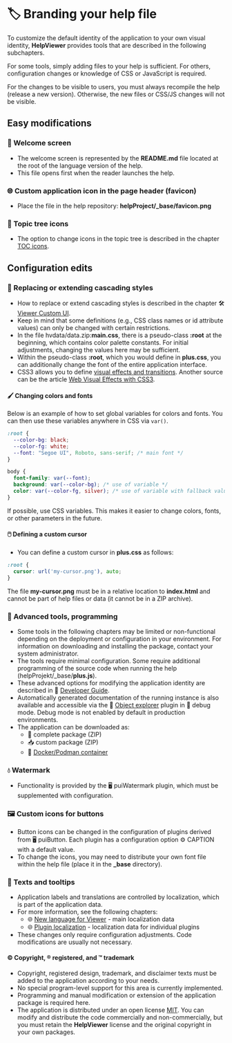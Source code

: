 # 🏷️ Branding your help file

To customize the default identity of the application to your own visual identity, **HelpViewer** provides tools that are described in the following subchapters.

For some tools, simply adding files to your help is sufficient. For others, configuration changes or knowledge of CSS or JavaScript is required.

For the changes to be visible to users, you must always recompile the help (release a new version). Otherwise, the new files or CSS/JS changes will not be visible.

## Easy modifications

### 🌅 Welcome screen

- The welcome screen is represented by the **README.md** file located at the root of the language version of the help.
- This file opens first when the reader launches the help.

### 🌐 Custom application icon in the page header (favicon)

- Place the file in the help repository:
**helpProject/_base/favicon.png**

### 📖 Topic tree icons

- The option to change icons in the topic tree is described in the chapter [TOC icons][TocIcon].

## Configuration edits

### 🎨 Replacing or extending cascading styles

- How to replace or extend cascading styles is described in the chapter 🛠️ [Viewer Custom UI][customUI].
- Keep in mind that some definitions (e.g., CSS class names or id attribute values) can only be changed with certain restrictions.
- In the file hvdata/data.zip:**main.css**, there is a pseudo-class **:root** at the beginning, which contains color palette constants. For initial adjustments, changing the values here may be sufficient.
- Within the pseudo-class **:root**, which you would define in **plus.css**, you can additionally change the font of the entire application interface.
- CSS3 allows you to define [visual effects and transitions][CSS3Effects]. Another source can be the article [Web Visual Effects with CSS3][CSS3Effects2].

#### 🖌️ Changing colors and fonts

Below is an example of how to set global variables for colors and fonts. You can then use these variables anywhere in CSS via `var()`.

```css
:root {
  --color-bg: black;
  --color-fg: white;
  --font: "Segoe UI", Roboto, sans-serif; /* main font */
}

body {
  font-family: var(--font);
  background: var(--color-bg); /* use of variable */
  color: var(--color-fg, silver); /* use of variable with fallback value if missing */
}
```

If possible, use CSS variables. This makes it easier to change colors, fonts, or other parameters in the future.

#### 🖱️ Defining a custom cursor

- You can define a custom cursor in **plus.css** as follows:

```css
:root {
  cursor: url('my-cursor.png'), auto;
}
```

The file **my-cursor.png** must be in a relative location to **index.html** and cannot be part of help files or data (it cannot be in a ZIP archive).

### 🧩 Advanced tools, programming

- Some tools in the following chapters may be limited or non-functional depending on the deployment or configuration in your environment. For information on downloading and installing the package, contact your system administrator.
- The tools require minimal configuration. Some require additional programming of the source code when running the help (helpProjekt/_base/**plus.js**).
- These advanced options for modifying the application identity are described in 🧩 [Developer Guide][DGuide].
- Automatically generated documentation of the running instance is also available and accessible via the 🧩 [Object explorer][oexplorer] plugin in 🐞 debug mode. Debug mode is not enabled by default in production environments.
- The application can be downloaded as:
  - 🚀 complete package (ZIP)
  - 📥 custom package (ZIP)
  - 🐳 [Docker/Podman container][DCONT]

### 💧 Watermark

- Functionality is provided by the 🖥️ puiWatermark plugin, which must be supplemented with configuration.

### 🖼️ Custom icons for buttons

- Button icons can be changed in the configuration of plugins derived from 🖥️ puiButton. Each plugin has a configuration option ⚙️ CAPTION with a default value.
- To change the icons, you may need to distribute your own font file within the help file (place it in the **_base** directory).

### 💬 Texts and tooltips

- Application labels and translations are controlled by localization, which is part of the application data.
- For more information, see the following chapters:
  - 🌐 [New language for Viewer][DGuideLangCentral] - main localization data
  - 🌐 [Plugin localization][DGuideLangPlug] - localization data for individual plugins
- These changes only require configuration adjustments. Code modifications are usually not necessary.

#### © Copyright, ® registered, and ™ trademark

- Copyright, registered design, trademark, and disclaimer texts must be added to the application according to your needs.
- No special program-level support for this area is currently implemented.
- Programming and manual modification or extension of the application package is required here.
- The application is distributed under an open license [MIT][MIT]. You can modify and distribute the code commercially and non-commercially, but you must retain the **HelpViewer** license and the original copyright in your own packages.

[TocIcon]: tocIcon.md "TOC icons"
[customUI]: customUI.md "Viewer Custom UI"
[DGuide]: ?d=hlp-dguide/Help-__.zip "Documentation for developers"
[DGuideLangCentral]: ?d=hlp-dguide/Help-__.zip&p=newLangViewer.md "New language for Viewer"
[DGuideLangPlug]: ?d=hlp-dguide/Help-__.zip&p=plugLocStrings.md "Plugin localization"
[oexplorer]: ?d=hlp-dguide/Help-__.zip&p=oexplorer.md "Object explorer"
[DCONT]: https://github.com/HelpViewer/HelpViewer/pkgs/container/helpviewer "Container"
[CSS3Effects]: https://prismic.io/blog/css-image-effects "50 Creative CSS Image Effects for Engaging Websites"
[CSS3Effects2]: https://leanpub.com/web-visual-effects-with-css3/read "Web Visual Effects with CSS3"
[MIT]: https://github.com/HelpViewer/HelpViewer/blob/master/LICENSE "MIT license"
